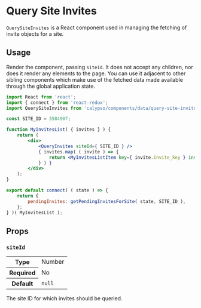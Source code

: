 # Query Site Invites

`QuerySiteInvites` is a React component used in managing the fetching of invite
objects for a site.

## Usage

Render the component, passing `siteId`. It does not accept any children, nor
does it render any elements to the page. You can use it adjacent to other
sibling components which make use of the fetched data made available through
the global application state.

```jsx
import React from 'react';
import { connect } from 'react-redux';
import QuerySiteInvites from 'calypso/components/data/query-site-invites';

const SITE_ID = 3584907;

function MyInvitesList( { invites } ) {
	return (
		<div>
			<QueryInvites siteId={ SITE_ID } />
			{ invites.map( ( invite ) => {
				return <MyInvitesListItem key={ invite.invite_key } invite={ invite } />;
			} ) }
		</div>
	);
}

export default connect( ( state ) => {
	return {
		pendingInvites: getPendingInvitesForSite( state, SITE_ID ),
	};
} )( MyInvitesList );
```

## Props

### `siteId`

<table>
	<tr><th>Type</th><td>Number</td></tr>
	<tr><th>Required</th><td>No</td></tr>
	<tr><th>Default</th><td><code>null</code></td></tr>
</table>

The site ID for which invites should be queried.
